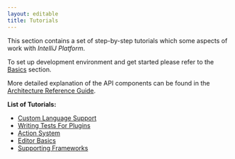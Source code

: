 ```yaml
---
layout: editable
title: Tutorials
---
```


This section contains a set of step-by-step tutorials which some aspects of work with *IntelliJ Platform*.

To set up development environment and get started please refer to the 
[Basics](basics.html) section.

More detailed explanation of the API components can be found in the
[Architecture Reference Guide](reference_guide.html).


**List of Tutorials:** 

* [Custom Language Support](tutorials/custom_language_support_tutorial.html)
* [Writing Tests For Plugins](tutorials/writing_tests_for_plugins.html)
* [Action System](tutorials/action_system.html)
* [Editor Basics](tutorials/editor_basics.html)
* [Supporting Frameworks](tutorials/framework.html)
